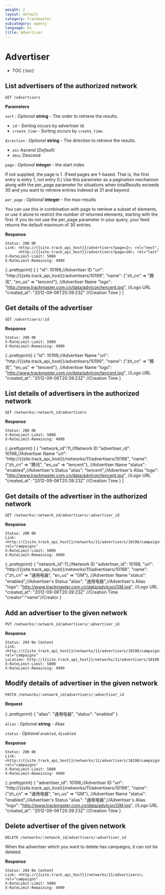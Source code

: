 ```yaml
---
weight: 2
layout: default
category: trackmaster
subcategory: agency
language: en
title: Advertiser
---
```


# Advertiser

* TOC
{:toc}

## List advertisers of the authorized network

    GET /advertisers

**Parameters**

`sort`
: _Optional_ **string** - The order to retrieve the results.

  * `id` - Sorting occurs by advertiser id.
  * `create_time` - Sorting occurs by `create_time`.

`direction`
: _Optional_ **string** - The direction to retrieve the results.

  * `asc` Ascend (_Default_)
  * `desc` Descend

`page`
: _Optional_ **integer** - the start index

If not supplied, the page is 1. (Feed pages are 1-based. That is, the first entry is entry 1, not entry 0.) Use this parameter as a pagination mechanism along with the per_page parameter for situations when totalResults exceeds 30 and you want to retrieve entries indexed at 31 and beyond.

`per_page`
: _Optional_ **integer** - the max-results

You can use this in combination with page to retrieve a subset of elements, or use it alone to restrict the number of returned elements, starting with the first. If you do not use the per_page parameter in your query, your feed returns the default maximum of 30 entries.

**Response**

    Status: 200 OK
    Link: <http://{{site.track_api_host}}/advertisers?page=2>; rel="next",
          <http://{{site.track_api_host}}/advertisers?page=10>; rel="last"
    X-RateLimit-Limit: 5000
    X-RateLimit-Remaining: 4999

{:.prettyprint}
    [
      {
        "id": 10199,//Advertiser ID
        "url": "http://{{site.track_api_host}}/advertisers/10199",
        "name": {"zh_cn" => "腾讯", "en_us" => "tencent"},   //Advertiser Name
        "logo": "http://www.trackmaster.com.cn/data/advIcon/tencent.jpg",  //Logo URL
        "created_at": "2012-09-06T20:39:23Z"  //Creation Time
      }
    ]


## Get details of the advertiser

    GET /advertisers/:id

**Response**

    Status: 200 OK
    X-RateLimit-Limit: 5000
    X-RateLimit-Remaining: 4999

{:.prettyprint}
    {
        "id": 10199,//Advertiser Name
        "url": "http://{{site.track_api_host}}/advertisers/10199",
        "name": {"zh_cn" => "腾讯", "en_us" => "tencent"},   //Advertiser Name
        "logo": "http://www.trackmaster.com.cn/data/advIcon/tencent.jpg",  //Logo URL
        "created_at": "2012-09-06T20:39:23Z"  //Creation Time
    }


## List details of advertisers in the authorized network

    GET /networks/:network_id/advertisers

**Response**

    Status: 200 OK
    X-RateLimit-Limit: 5000
    X-RateLimit-Remaining: 4999

{:.prettyprint}
    [
      {
        "network_id":11,//Network ID
	    "advertiser_id": 10198,//Advertiser Name
        "url": "http://{{site.track_api_host}}/networks/11/advertisers/10198",
        "name": {"zh_cn" => "腾讯", "en_us" => "tencent"},   //Advertiser Name
        "status": "enabled",//Advertiser's Status
        "alias": "tencent",//Advertiser's Alias
        "logo": "http://www.trackmaster.com.cn/data/advIcon/tencent.jpg",  //Logo URL
        "created_at": "2012-09-06T20:39:23Z"  //Creation Time
      }
    ]

## Get details of the advertiser in the authorized network

    GET /networks/:network_id/advertisers/:advertiser_id

**Response**

    Status: 200 OK
    Link: <http://{{site.track_api_host}}/networks/11/advertisers/10198/campaigns>; rel="campaigns"
    X-RateLimit-Limit: 5000
    X-RateLimit-Remaining: 4999

{:.prettyprint}
    {
        "network_id":11,//Network ID
        "advertiser_id": 10198,
        "url": "http://{{site.track_api_host}}/networks/11/advertisers/10198",
        "name": {"zh_cn" => "通用电器", "en_us" => "GM"},   //Advertiser Name
        "status": "enabled",//Advertiser's Status
        "alias": "通用电器",//Advertiser's Alias
        "logo": "http://www.trackmaster.com.cn/data/advIcon/GM.jpg",  //Logo URL
        "created_at": "2012-09-06T20:39:23Z" //Creation Time
        "creator":"name"//Creator
    }

## Add an advertiser to the given network

    PUT /networks/:network_id/advertisers/:advertiser_id

**Response**

    Status: 204 No Content
    Link: <http://{{site.track_api_host}}/networks/11/advertisers/10198/campaigns>; rel="campaigns"
    Location: http://{{site.track_api_host}}/networks/11/advertisers/10198
    X-RateLimit-Limit: 5000
    X-RateLimit-Remaining: 4999


## Modify details of advertiser in the given network

    PATCH /networks/:network_id/advertisers/:advertiser_id

**Request**

{:.prettyprint}
    {
        "alias": "通用电器",
        "status": "enabled"
    }


`alias`
: _Optional_ **string** - Alias

`status`
: _Optional_ `enabled`, `disabled`

**Response**

    Status: 200 OK
    Link: <http://{{site.track_api_host}}/networks/11/advertisers/10198/campaigns>; rel="campaigns"
    X-RateLimit-Limit: 5000
    X-RateLimit-Remaining: 4999

{:.prettyprint}
    {
        "advertiser_id": 10198,//Advertiser ID
        "url": "http://{{site.track_api_host}}/networks/11/advertisers/10198",
        "name": {"zh_cn" => "通用电器", "en_us" => "GM"},   //Advertiser Name
        "status": "enabled",//Advertiser's Status
        "alias": "通用电器",//Advertiser's Alias
        "logo": "http://www.trackmaster.com.cn/data/advIcon/GM.jpg",  //Logo URL
        "created_at": "2012-09-06T20:39:23Z" //Creation Time
    }

## Delete advertiser of the given network

    DELETE /networks/:network_id/advertisers/:advertiser_id

When the advertiser which you want to delete has campaigns, it can not be deleted.

**Response**

    Status: 204 No Content
    Link: <http://{{site.track_api_host}}/networks/11/advertisers>; rel="campaigns"
    X-RateLimit-Limit: 5000
    X-RateLimit-Remaining: 4999

